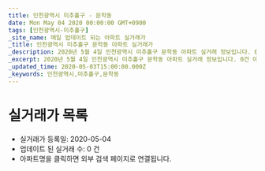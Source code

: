```yaml
---
title: 인천광역시 미추홀구 - 문학동
date: Mon May 04 2020 00:00:00 GMT+0900
tags: [인천광역시-미추홀구]
_site_name: 매일 업데이트 되는 아파트 실거래가
_title: 인천광역시 미추홀구 문학동 아파트 실거래가
_description: 2020년 5월 4일 인천광역시 미추홀구 문학동 아파트 실거래 정보입니다. 0건 아파트 정보가 있습니다.
_excerpt: 2020년 5월 4일 인천광역시 미추홀구 문학동 아파트 실거래 정보입니다. 0건 아파트 정보가 있습니다.
_updated_time: 2020-05-03T15:00:00.000Z
_keywords: 인천광역시,미추홀구,문학동
---
```






# 실거래가 목록
- 실거래가 등록일: 2020-05-04
- 업데이트 된 실거래 수: 0 건
- 아파트명을 클릭하면 외부 검색 페이지로 연결됩니다.




